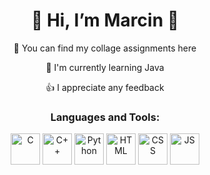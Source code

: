 <h1 align="center"> 👋 Hi, I’m Marcin 🦔<br /></h1>

<div align="center">
<p> 🏫 You can find my collage assignments here </p>
<p> 🌱 I'm currently learning Java </p> 
<p> 👍 I appreciate any feedback </p>
</div>

<h3 align="center">Languages and Tools:</h3>
<div>
    <p align="center">
        <img align="center" src="https://upload.wikimedia.org/wikipedia/commons/thumb/1/18/C_Programming_Language.svg/695px-C_Programming_Language.svg.png" alt="C" height="50" width="47" />
        <img align="center" src="https://upload.wikimedia.org/wikipedia/commons/thumb/1/18/ISO_C%2B%2B_Logo.svg/1822px-ISO_C%2B%2B_Logo.svg.png" alt="C++" height="50" width="47" />
        <img align="center" src="https://upload.wikimedia.org/wikipedia/commons/thumb/c/c3/Python-logo-notext.svg/1869px-Python-logo-notext.svg.png" alt="Python" height="50" width="47" />
        <img align="center" src="https://upload.wikimedia.org/wikipedia/commons/thumb/3/38/HTML5_Badge.svg/1024px-HTML5_Badge.svg.png" alt="HTML" height="50" width="47" />
        <img align="center" src="https://upload.wikimedia.org/wikipedia/commons/thumb/6/62/CSS3_logo.svg/1024px-CSS3_logo.svg.png" alt="CSS" height="50" width="47" />
        <img align="center" src="https://upload.wikimedia.org/wikipedia/commons/thumb/9/99/Unofficial_JavaScript_logo_2.svg/1024px-Unofficial_JavaScript_logo_2.svg.png" alt="JS" height="50" width="47" />
</div>

